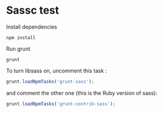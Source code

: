 # Sassc test

Install dependencies
```shell
npm install
```

Run grunt
```shell
grunt
```

To turn libsass on, uncomment this task :
```javascript
grunt.loadNpmTasks('grunt-sass');
```

 and comment the other one (this is the Ruby version of sass):
 ```javascript
grunt.loadNpmTasks('grunt-contrib-sass');
```
